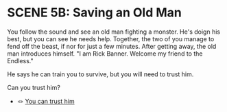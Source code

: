# SCENE 5B: Saving an Old Man

You follow the sound and see an old man fighting a monster. He's doign his best, but you can see he needs help. Together, the two of you manage to fend off the beast, if nor for just a few minutes. After getting away, the old man introduces himself. 
"I am Rick Banner. Welcome my friend to the Endless." 

He says he can train you to survive, but you will need to trust him. 

Can you trust him? 

- 🪢 [You can trust him](./scene6a.md)